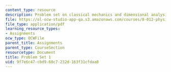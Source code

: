 ```yaml
---
content_type: resource
description: Problem set on classical mechanics and dimensional analysis.
file: https://ol-ocw-studio-app-qa.s3.amazonaws.com/courses/8-012-physics-i-classical-mechanics-fall-2008/9f7e6c47cbd960c7232d163f31cfdaa8_ps1.pdf
file_type: application/pdf
learning_resource_types:
- Assignments
ocw_type: OCWFile
parent_title: Assignments
parent_type: CourseSection
resourcetype: Document
title: Problem Set 1
uid: 9f7e6c47-cbd9-60c7-232d-163f31cfdaa8
---
```

